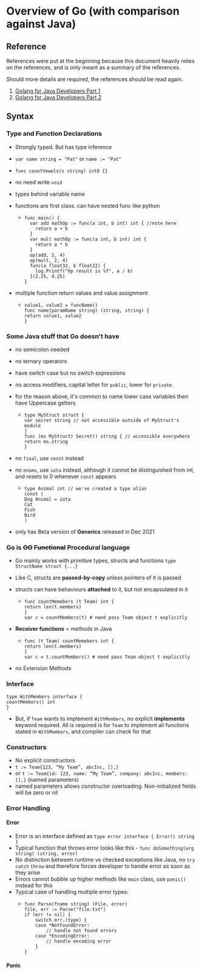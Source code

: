# Overview of Go (with comparison against Java)

## Reference

References were put at the beginning because this document heavily relies on the references, and is only meant as a summary of the references.

Should more details are required, the references should be read again.

1. [Golang for Java Developers Part 1](https://levelup.gitconnected.com/go-for-java-devs-the-basics-348fa57f4100)
1. [Golang for Java Developers Part 2](https://levelup.gitconnected.com/go-for-java-devs-pointers-error-handling-and-concurrency-493dad0c5129)

## Syntax

### Type and Function Declarations

- Strongly typed. But has type inference
- `var name string = "Pat"` or `name := "Pat"`
- `func countVowels(s string) int8 {}`
- no need write `void`
- types behind variable name
- functions are first class. can have nested func like python

  - ```
    func main() {
      var add mathOp := func(a int, b int) int { //note here
        return a + b
      }
      var mult mathOp := func(a int, b int) int {
        return a * b
      }
      op(add, 2, 4)
      op(mult, 2, 4)
      func(a float32, b float32) {
        log.Printf("Op result is %f", a / b)
      }(2.25, 4.25)
    }
    ```

- multiple function return values and value assignment

  - ```
    value1, value2 = funcName()
    func name(paramName string) (string, string) {
    return value1, value2
    }
    ```

### Some Java stuff that Go doesn't have

- no semicolon needed
- no ternary operators
- have switch case but no switch expressions
- no access modifiers, capital letter for `public`, lower for `private`
- for the reason above, it's common to name lower case variables then have Uppercase getters

  - ```
    type MyStruct struct {
    var secret string // not accessible outside of MyStruct's module
    }
    func (ms MyStruct) Secret() string { // accessible everywhere
    return ms.string
    }
    ```

- no `final`, use `const` instead
- no `enums`, use `iota` instead, although it cannot be distinguished from int, and resets to 0 whenever `const` appears

  - ```
    type Animal int // we've created a type alias
    const (
    Dog Animal = iota
    Cat
    Fish
    Bird
    )
    ```

- only has Beta version of **Generics** released in Dec 2021

### Go is ~~OO~~ ~~Functional~~ Procedural language

- Go mainly works with primitive types, structs and functions `type StructName struct {...}`
- Like C, structs are **passed-by-copy** unless pointers of it is passed
- structs can have behaviours **attached** to it, but not encapsulated in it

  - ```
    func countMemebers (t Team) int {
    return len(t.members)
    }
    var c = countMembers(t) # need pass Team object t explicitly
    ```

- **Receiver functions** = methods in Java

  - ```
    func (t Team) countMemebers int {
    return len(t.members)
    }
    var c = t.countMembers() # need pass Team object t explicitly
    ```

- no Extension Methods

### Interface

```
type WithMembers interface {
countMembers() int
}
```

- But, if `Team` wants to implement `WithMembers`, no explicit **implements** keyword required. All is required is for `Team` to implement all functions stated in `WithMembers`, and compiler can check for that

### Constructors

- No explicit constructors
- `t := Team{123, “My Team”, abcInc, [],}`
- or `t := Team{id: 123, name: “My Team”, company: abcInc, members: [],}` (named parameters)
- named parameters allows constructor overloading. Non-initialized fields will be zero or nil

### Error Handling

#### Error

- Error is an interface defined as `type error interface { Error() string }`
- Typical function that throws error looks like this - `func doSomething(arg string) (string, error)`
- No distinction between runtime vs checked exceptions like Java, no `try` `catch` `throw` and therefore forces developer to handle error as soon as they arise
- Errors cannot bubble up higher methods like `main` class, use `panic()` instead for this
- Typical case of handling multiple error types:
  - ```
    func Parse(fname string) (File, error)
    file, err := Parse("file.txt")
    if (err != nil) {
        switch err.(type) {
        case *NotFoundError:
            // handle not found errors
        case *EncodingError:
            // handle encoding error
        }
    }
    ```

#### Panic
